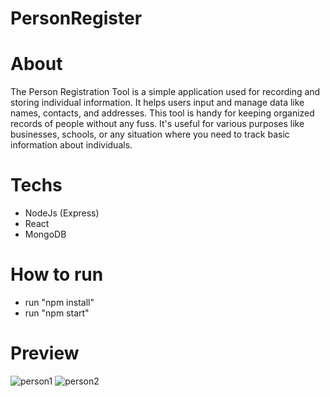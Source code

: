 # PersonRegister

# About

The Person Registration Tool is a simple application used for recording and storing individual information. It helps users input and manage data like names, contacts, and addresses. This tool is handy for keeping organized records of people without any fuss. It's useful for various purposes like businesses, schools, or any situation where you need to track basic information about individuals.

# Techs
 - NodeJs (Express)
 - React
 - MongoDB

# How to run

 - run "npm install"
 - run "npm start"

# Preview

![person1](https://github.com/PedroBSanchez/cadastroPessoa/assets/68929967/b4128dca-127f-4ae9-aab2-a784218121f9)
![person2](https://github.com/PedroBSanchez/cadastroPessoa/assets/68929967/51d27b95-195a-4f1f-af71-15e70170db79)


